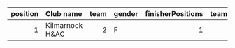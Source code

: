 |   position | Club name       |   team | gender   |   finisherPositions |   teamPoints |   penaltyPoints |   totalPoints |   totalFinishers | Website                            |
|-----------:|:----------------|-------:|:---------|--------------------:|-------------:|----------------:|--------------:|-----------------:|:-----------------------------------|
|          1 | Kilmarnock H&AC |      2 | F        |                   1 |            1 |              22 |            23 |                1 | http://www.kilmarnockharriers.com/ |